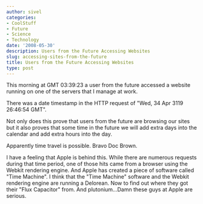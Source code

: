 ```yaml
---
author: sivel
categories:
- CoolStuff
- Future
- Science
- Technology
date: '2008-05-30'
description: Users from the Future Accessing Websites
slug: accessing-sites-from-the-future
title: Users from the Future Accessing Websites
type: post
---
```


This morning at GMT 03:39:23 a user from the future accessed a website running on one of the servers that I manage at work.

There was a date timestamp in the HTTP request of "Wed, 34 Apr 3119 26:46:54 GMT".

Not only does this prove that users from the future are browsing our sites but it also proves that some time in the future we will add extra days into the calendar and add extra hours into the day.

Apparently time travel is possible. Bravo Doc Brown.

I have a feeling that Apple is behind this. While there are numerous requests during that time period, one of those hits came from a browser using the Webkit rendering engine. And Apple has created a piece of software called "Time Machine". I think that the "Time Machine" software and the Webkit rendering engine are running a Delorean. Now to find out where they got their "Flux Capacitor" from. And plutonium...Damn these guys at Apple are serious.

